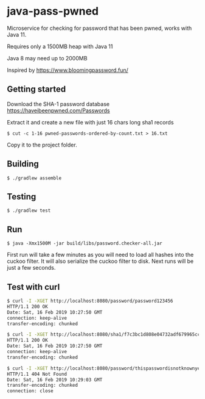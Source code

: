 # java-pass-pwned
Microservice for checking for password that has been pwned, works with Java 11.

Requires only a 1500MB heap with Java 11

Java 8 may need up to 2000MB

Inspired by https://www.bloomingpassword.fun/

## Getting started
Download the SHA-1 password database https://haveibeenpwned.com/Passwords

Extract it and create a new file with just 16 chars long sha1 records

`$ cut -c 1-16 pwned-passwords-ordered-by-count.txt > 16.txt`

Copy it to the project folder.

## Building
```$ ./gradlew assemble```

## Testing
```$ ./gradlew test```

## Run
```$ java -Xmx1500M -jar build/libs/password.checker-all.jar```

First run will take a few minutes as you will need to load all hashes into the
cuckoo filter. It will also serialize the cuckoo filter to disk. 
Next runs will be just a few seconds.

## Test with curl
```sh
$ curl -I -XGET http://localhost:8080/password/password123456
HTTP/1.1 200 OK
Date: Sat, 16 Feb 2019 10:27:50 GMT
connection: keep-alive
transfer-encoding: chunked
```

```sh
$ curl -I -XGET http://localhost:8080/sha1/f7c3bc1d808e04732adf679965ccc34ca7ae3441
HTTP/1.1 200 OK
Date: Sat, 16 Feb 2019 10:27:50 GMT
connection: keep-alive
transfer-encoding: chunked
```

```sh
$ curl -I -XGET http://localhost:8080/password/thispasswordisnotknownyet
HTTP/1.1 404 Not Found
Date: Sat, 16 Feb 2019 10:29:03 GMT
transfer-encoding: chunked
connection: close
```